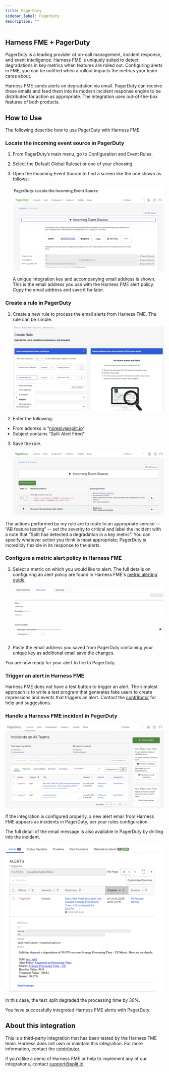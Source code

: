 ```yaml
---
title: PagerDuty
sidebar_label: PagerDuty
description: ""
---
```


<p>
  <button hidden style={{borderRadius:'8px', border:'1px', fontFamily:'Courier New', fontWeight:'800', textAlign:'left'}}> help.split.io link: https://help.split.io/hc/en-us/articles/360046246631-PagerDuty </button>
</p>

## Harness FME + PagerDuty

PagerDuty is a leading provider of on-call management, incident response, and event intelligence. Harness FME is uniquely suited to detect degradations in key metrics when features are rolled out. Configuring alerts in FME, you can be notified when a rollout impacts the metrics your team cares about.

Harness FME sends alerts on degradation via email. PagerDuty can receive these emails and feed them into its modern incident response engine to be distributed for action as appropriate. The integration uses out-of-the-box features of both products.

<!-- to do: enter the current prerequisites, if any
## Prerequisites

To connect PagerDuty to Harness FME, you need the following:

* PagerDuty
* Split platform edition with Split's monitoring pack
-->

## How to Use

The following describe how to use PagerDuty with Harness FME.

### Locate the incoming event source in PagerDuty

1. From PagerDuty’s main menu, go to Configuration and Event Rules.

2. Select the Default Global Ruleset or one of your choosing.

3. Open the Incoming Event Source to find a screen like the one shown as follows:

   ![](./static/pagerduty-step1.png)

   A unique integration key and accompanying email address is shown. This is the email address you use with the Harness FME alert policy. Copy the email address and save it for later.

### Create a rule in PagerDuty

1. Create a new rule to process the email alerts from Harness FME. The rule can be simple.

   ![](./static/pagerduty-step2.png)

2. Enter the following: 

* From address is “noreply@split.io”
* Subject contains “Split Alert Fired”

3. Save the rule.

   ![](./static/pagerduty-step3.png)


The actions performed by my rule are to route to an appropriate service -- “AB feature testing” -- set the severity to critical and label the incident with a note that “Split has detected a degradation in a key metric”. You can specify whatever action you think is most appropriate; PagerDuty is incredibly flexible in its response to the alerts.

### Configure a metric alert policy in Harness FME

1. Select a metric on which you would like to alert. The full details on configuring an alert policy are found in Harness FME's [metric alerting guide](/docs/feature-management-experimentation/release-monitoring/alerts/alert-policies/#create-a-metric-alert-policy).

   ![](./static/pagerduty-step4.png)

2. Paste the email address you saved from PagerDuty containing your unique key as additional email save the changes.

You are now ready for your alert to fire to PagerDuty.

### Trigger an alert in Harness FME

Harness FME does not have a test button to trigger an alert. The simplest approach is to write a test program that generates fake users to create impressions and events that triggers an alert. Contact the [contributor](email:david.martin@split.io) for help and suggestions.

### Handle a Harness FME incident in PagerDuty

![](./static/pagerduty-step5.png)

If the integration is configured properly, a new alert email from Harness FME appears as incidents in PagerDuty, per your rules configuration.

The full detail of the email message is also available in PagerDuty by drilling into the incident.

![](./static/pagerduty-step6.png)


In this case, the test_split degraded the processing time by 30%.

You have successfully integrated Harness FME alerts with PagerDuty.

## About this integration

This is a third-party integration that has been tested by the Harness FME team. Harness does not own or maintain this integration. For more information, contact the [contributor](mailto:david.martin@split.io).

If you’d like a demo of Harness FME or help to implement any of our integrations, contact support@split.io.